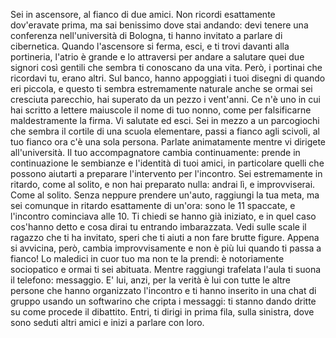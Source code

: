 Sei in ascensore, al fianco di due amici. Non ricordi esattamente dov'eravate prima, ma sai benissimo dove stai andando: devi tenere una conferenza nell'università di Bologna, ti hanno invitato a parlare di cibernetica. Quando l'ascensore si ferma, esci, e ti trovi davanti alla portineria, l'atrio è grande e lo attraversi per andare a salutare quei due signori così gentili che sembra ti conoscano da una vita. Però, i portinai che ricordavi tu, erano altri. Sul banco, hanno appoggiati i tuoi disegni di quando eri piccola, e questo ti sembra estremamente naturale anche se ormai sei cresciuta parecchio, hai superato da un pezzo i vent'anni. Ce n'è uno in cui hai scritto a lettere maiuscole il nome di tuo nonno, come per falsificarne maldestramente la firma. Vi salutate ed esci. Sei in mezzo a un parcogiochi che sembra il cortile di una scuola elementare, passi a fianco agli scivoli, al tuo fianco ora c'è una sola persona. Parlate animatamente mentre vi dirigete all'università. Il tuo accompagnatore cambia continuamente: prende in continuazione le sembianze e l'identità di tuoi amici, in particolare quelli che possono aiutarti a preparare l'intervento per l'incontro. Sei estremamente in ritardo, come al solito, e non hai preparato nulla: andrai lì, e improvviserai. Come al solito. Senza neppure prendere un'auto, raggiungi la tua meta, ma sei comunque in ritardo esattamente di un'ora: sono le 11 spaccate, e l'incontro cominciava alle 10. Ti chiedi se hanno già iniziato, e in quel caso cos'hanno detto e cosa dirai tu entrando imbarazzata. Vedi sulle scale il ragazzo che ti ha invitato,  speri che ti aiuti a non fare brutte figure. Appena si avvicina, però, cambia improvvisamente  e non è più lui quando ti passa a fianco! Lo maledici in cuor tuo ma non te la prendi: è notoriamente sociopatico e ormai ti sei abituata. Mentre raggiungi trafelata l'aula ti suona il telefono: messaggio. E' lui, anzi, per la verità è lui con tutte le altre persone che hanno organizzato l'incontro e ti hanno inserito in una chat di gruppo usando un softwarino che cripta i messaggi: ti stanno dando dritte su come procede il dibattito. Entri, ti dirigi in prima fila, sulla sinistra, dove sono seduti altri amici e inizi a parlare con loro.

